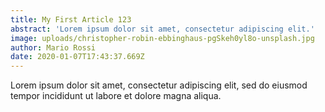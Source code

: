 ```yaml
---
title: My First Article 123
abstract: 'Lorem ipsum dolor sit amet, consectetur adipiscing elit.'
image: uploads/christopher-robin-ebbinghaus-pgSkeh0yl8o-unsplash.jpg
author: Mario Rossi
date: 2020-01-07T17:43:37.669Z
---
```


Lorem ipsum dolor sit amet, consectetur adipiscing elit, sed do eiusmod tempor incididunt ut labore et dolore magna aliqua.
